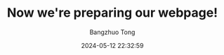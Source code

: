 ---
layout: post
title:  "Now we're preparing our webpage!"
date:   2024-05-12 22:32:59
author: Bangzhuo Tong
categories: Webpage
tags:	webpage building
cover:  "/assets/instacode.png"
---